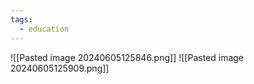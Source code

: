 ```yaml
---
tags:
  - education
---
```

![[Pasted image 20240605125846.png]]
![[Pasted image 20240605125909.png]]

